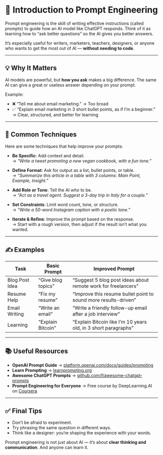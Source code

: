 # 🧠 Introduction to Prompt Engineering

Prompt engineering is the skill of writing effective instructions (called *prompts*) to guide how an AI model like ChatGPT responds. Think of it as learning how to “ask better questions” so the AI gives you better answers.

It’s especially useful for writers, marketers, teachers, designers, or anyone who wants to get the most out of AI — **without needing to code**.

---

## 💡 Why It Matters

AI models are powerful, but **how you ask** makes a big difference. The same AI can give a great or useless answer depending on your prompt.

Example:  
- ❌ “Tell me about email marketing.” → Too broad  
- ✅ “Explain email marketing in 3 short bullet points, as if I’m a beginner.” → Clear, structured, and better for learning

---

## 🔧 Common Techniques

Here are some techniques that help improve your prompts:

- **Be Specific**: Add context and detail.  
  → *“Write a tweet promoting a new vegan cookbook, with a fun tone.”*

- **Define Format**: Ask for output as a list, bullet points, or table.  
  → *“Summarize this article in a table with 3 columns: Main Point, Example, Insight.”*

- **Add Role or Tone**: Tell the AI *who* to be.  
  → *“Act as a travel agent. Suggest a 3-day trip in Italy for a couple.”*

- **Set Constraints**: Limit word count, tone, or structure.  
  → *“Write a 50-word Instagram caption with a poetic tone.”*

- **Iterate & Refine**: Improve the prompt based on the response.  
  → Start with a rough version, then adjust if the result isn’t what you wanted.

---

## ✍️ Examples

| Task                         | Basic Prompt                                        | Improved Prompt |
|------------------------------|-----------------------------------------------------|------------------|
| Blog Post Idea               | “Give blog topics”                                 | “Suggest 5 blog post ideas about remote work for freelancers” |
| Resume Help                  | “Fix my resume”                                    | “Improve this resume bullet point to sound more results-driven” |
| Email Writing                | “Write an email”                                   | “Write a friendly follow-up email after a job interview” |
| Learning                     | “Explain Bitcoin”                                  | “Explain Bitcoin like I’m 10 years old, in 3 short paragraphs” |

---

## 📚 Useful Resources

- **OpenAI Prompt Guide** → [platform.openai.com/docs/guides/prompting](https://platform.openai.com/docs/guides/prompting)
- **Learn Prompting** → [learnprompting.org](https://learnprompting.org)
- **Awesome ChatGPT Prompts** → [github.com/f/awesome-chatgpt-prompts](https://github.com/f/awesome-chatgpt-prompts)
- **Prompt Engineering for Everyone** → Free course by DeepLearning.AI on [Coursera](https://www.coursera.org/learn/prompt-engineering)

---

## ✅ Final Tips

- Don’t be afraid to experiment.
- Try phrasing the same question in different ways.
- Think like a designer: you’re shaping the experience with your words.

Prompt engineering is not just about AI — it’s about **clear thinking and communication**. And anyone can learn it.

